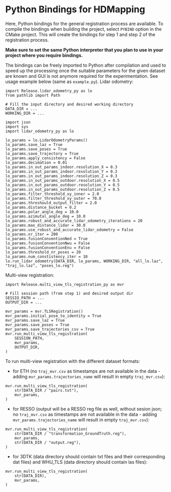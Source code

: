 # Python Bindings for HDMapping

Here, Python bindings for the general registration process are available. To compile the bindings when building the project, select `PYBIND` option in the CMake project. This will create the bindings for step 1 and step 2 of the registration process.

**Make sure to set the same Python interpreter that you plan to use in your project where you require bindings.**

The bindings can be freely imported to Python after compilation and used to speed up the processing once the suitable parameters for the given dataset are known and GUI is not anymore required for the experimentation. See usage example below (same as `example.py`). Lidar odometry:

```
import Release.lidar_odometry_py as lo
from pathlib import Path

# Fill the input directory and desired working directory
DATA_DIR = ...
WORKING_DIR = ...

import json
import sys
import lidar_odometry_py as lo

lo_params = lo.LidarOdometryParams()
lo_params.save_laz = True
lo_params.save_poses = True
lo_params.save_trajectory = True
lo_params.apply_consistency = False
lo_params.decimation = 0.01
lo_params.in_out_params_indoor.resolution_X = 0.3
lo_params.in_out_params_indoor.resolution_Y = 0.3
lo_params.in_out_params_indoor.resolution_Z = 0.3
lo_params.in_out_params_outdoor.resolution_X = 0.5
lo_params.in_out_params_outdoor.resolution_Y = 0.5
lo_params.in_out_params_outdoor.resolution_Z = 0.5
lo_params.filter_threshold_xy_inner = 2.0
lo_params.filter_threshold_xy_outer = 70.0
lo_params.threshould_output_filter = 2.0
lo_params.distance_bucket = 0.2
lo_params.polar_angle_deg = 10.0
lo_params.azimutal_angle_deg = 10.0
lo_params.robust_and_accurate_lidar_odometry_iterations = 20
lo_params.max_distance_lidar = 30.0
lo_params.use_robust_and_accurate_lidar_odometry = False
lo_params.nr_iter = 200
lo_params.fusionConventionNed = True
lo_params.fusionConventionNwu = False
lo_params.fusionConventionEnu = False
lo_params.threshold_nr_poses = 20
lo_params.num_constistency_iter = 10
lo.run_lidar_odometry(DATA_DIR, lo_params, WORKING_DIR, "all_lo.laz", "traj_lo.laz", "poses_lo.reg")
```

Multi-view registration:

```
import Release.multi_view_tls_registration_py as mvr

# Fill session path (from step 1) and desired output dir
SESSIO_PATH = ... 
OUTPUT_DIR = ...

mvr_params = mvr.TLSRegistration()
mvr_params.initial_pose_to_identity = True
mvr_params.save_laz = True
mvr_params.save_poses = True
mvr_params.save_trajectories_csv = True
mvr.run_multi_view_tls_registration(
    SESSION_PATH, 
    mvr_params, 
    OUTPUT_DIR,
)
```

To run multi-view registration with the different dataset formats:

* for ETH (no `traj_mvr.csv` as timestamps are not available in the data - adding `mvr_params.trajectories_name` will result in empty `traj_mvr.csv`): 
```
mvr.run_multi_view_tls_registration(
    str(DATA_DIR / "pairs.txt"),
    mvr_params,
)
```

* for RESSO (output will be a RESSO reg file as well, without sesion json; no `traj_mvr.csv` as timestamps are not available in the data - adding `mvr_params.trajectories_name` will result in empty `traj_mvr.csv`):
```
mvr.run_multi_view_tls_registration(
    str(DATA_DIR / "transformation_GroundTruth.reg"),
    mvr_params,
    str(DATA_DIR / "output.reg"),
)
```

* for 3DTK (data directory should contain txt files and their corresponding dat files) and WHU_TLS (data directory should contain las files):
```
mvr.run_multi_view_tls_registration(
    str(DATA_DIR),
    mvr_params,
)
```